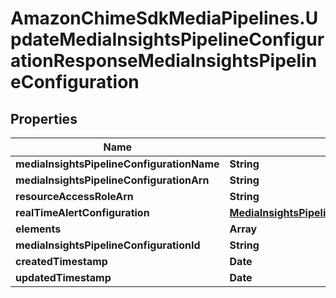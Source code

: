 # AmazonChimeSdkMediaPipelines.UpdateMediaInsightsPipelineConfigurationResponseMediaInsightsPipelineConfiguration

## Properties

Name | Type | Description | Notes
------------ | ------------- | ------------- | -------------
**mediaInsightsPipelineConfigurationName** | **String** |  | [optional] 
**mediaInsightsPipelineConfigurationArn** | **String** |  | [optional] 
**resourceAccessRoleArn** | **String** |  | [optional] 
**realTimeAlertConfiguration** | [**MediaInsightsPipelineConfigurationRealTimeAlertConfiguration**](MediaInsightsPipelineConfigurationRealTimeAlertConfiguration.md) |  | [optional] 
**elements** | **Array** |  | [optional] 
**mediaInsightsPipelineConfigurationId** | **String** |  | [optional] 
**createdTimestamp** | **Date** |  | [optional] 
**updatedTimestamp** | **Date** |  | [optional] 


